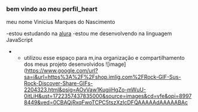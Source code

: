  ### bem vindo ao meu perfil_heart

 meu nome Vinicius Marques do Nascimento

-estou estudando na [alura](https;//www.aura.com.br/) 
-estou me desenvolvendo na linguagem JavaScript
- - utilizou esse espaço para m,ina organização e compartilhamento dos meus projeto desenvolvidos
    ![image](https://www.google.com/url?sa=i&url=https%3A%2F%2Fshop.imlig.com%2FRock-GIF-Sus-Rock-Discover-Share-GIFs-2204323.html&psig=AOvVaw1KugjiHgZo-mWuU-0itLiH&ust=1722357437835000&source=images&cd=vfe&opi=89978449&ved=0CBAQjRxqFwoTCPC5tszXzIcDFQAAAAAdAAAAABAc
